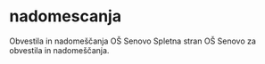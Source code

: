 # nadomescanja
Obvestila in nadomeščanja OŠ Senovo
Spletna stran OŠ Senovo za obvestila in nadomeščanja.
